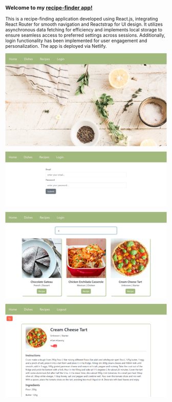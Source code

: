 ### Welcome to my [recipe-finder app!](https://albina-recipes.netlify.app/)

This is a recipe-finding application developed using React.js, integrating React Router for smooth navigation and Reactstrap for UI design. It utilizes asynchronous data fetching for efficiency and implements local storage to ensure seamless access to preferred settings across sessions. Additionally, login functionality has been implemented for user engagement and personalization. The app is deployed via Netlify.

![Home Page](https://github.com/albinamels/React-Router-RecipesApp/blob/master/public/home.png)

![Login](https://github.com/albinamels/React-Router-RecipesApp/blob/master/public/login.png)

![Search](https://github.com/albinamels/React-Router-RecipesApp/blob/master/public/search.png)

![Recipe](https://github.com/albinamels/React-Router-RecipesApp/blob/master/public/recipe.png)
